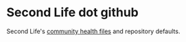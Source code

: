 # Second Life dot github

Second Life's [community health files][health] and repository defaults.

[health]: https://docs.github.com/en/communities/setting-up-your-project-for-healthy-contributions/creating-a-default-community-health-file